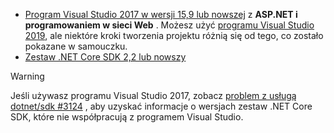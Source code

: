 * [Program Visual Studio 2017 w wersji 15,9 lub nowszej](https://visualstudio.microsoft.com/downloads/) z **ASP.NET i programowaniem w sieci Web** . Możesz użyć [programu Visual Studio 2019](https://visualstudio.microsoft.com/downloads/?utm_medium=microsoft&utm_source=docs.microsoft.com&utm_campaign=inline+link&utm_content=download+vs2019), ale niektóre kroki tworzenia projektu różnią się od tego, co zostało pokazane w samouczku.
* [Zestaw .NET Core SDK 2,2 lub nowszy](https://dotnet.microsoft.com/download/dotnet-core)

> [!WARNING]
> Jeśli używasz programu Visual Studio 2017, zobacz [problem z usługą dotnet/sdk #3124](https://github.com/dotnet/sdk/issues/3124) , aby uzyskać informacje o wersjach zestaw .NET Core SDK, które nie współpracują z programem Visual Studio.
